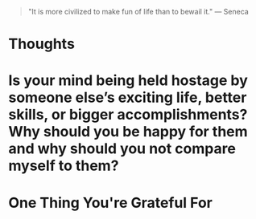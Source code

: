 
> \"It is more civilized to make fun of life than to bewail it.\" — Seneca

# Thoughts

# Is your mind being held hostage by someone else’s exciting life, better skills, or bigger accomplishments? Why should you be happy for them and why should you not compare myself to them?

# One Thing You're Grateful For

